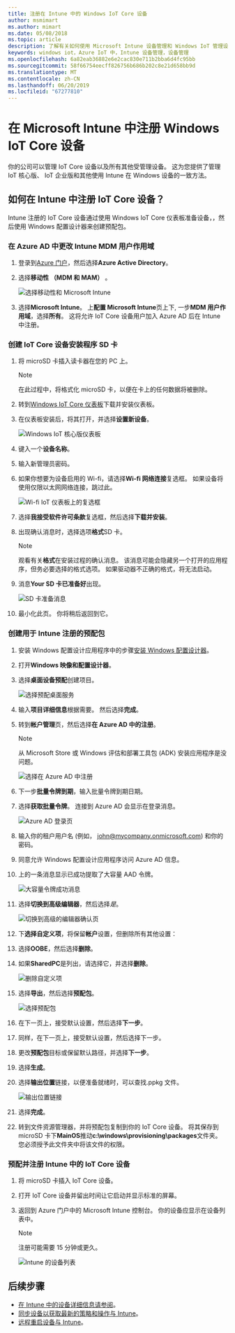 ```yaml
---
title: 注册在 Intune 中的 Windows IoT Core 设备
author: msmimart
ms.author: mimart
ms.date: 05/08/2018
ms.topic: article
description: 了解有关如何使用 Microsoft Intune 设备管理和 Windows IoT 管理设备。
keywords: windows iot，Azure IoT 中，Intune 设备管理，设备管理
ms.openlocfilehash: 6a82eab36882e6e2cac830e711b2bba6d4fc95bb
ms.sourcegitcommit: 58f66754eecff826756b686b202c8e21d658bb9d
ms.translationtype: MT
ms.contentlocale: zh-CN
ms.lasthandoff: 06/20/2019
ms.locfileid: "67277810"
---
```

# <a name="enrolling-windows-iot-core-devices-in-microsoft-intune"></a>在 Microsoft Intune 中注册 Windows IoT Core 设备

你的公司可以管理 IoT Core 设备以及所有其他受管理设备。 这为您提供了管理 IoT 核心版、 IoT 企业版和其他使用 Intune 在 Windows 设备的一致方法。

## <a name="how-do-i-enroll-an-iot-core-device-into-intune"></a>如何在 Intune 中注册 IoT Core 设备？

Intune 注册的 IoT Core 设备通过使用 Windows IoT Core 仪表板准备设备，，然后使用 Windows 配置设计器来创建预配包。

### <a name="change-the-intune-mdm-user-scope-in-azure-ad"></a>在 Azure AD 中更改 Intune MDM 用户作用域

1. 登录到[Azure 门户](https://portal.azure.com)，然后选择**Azure Active Directory**。
2. 选择**移动性 （MDM 和 MAM）** 。

     ![选择移动性和 Microsoft Intune](../media/IntuneDeviceEnrollment/iot-ap-mobility-intune.png)

3. 选择**Microsoft Intune**。 上**配置 Microsoft Intune**页上下, 一步**MDM 用户作用域**，选择**所有**。 这将允许 IoT Core 设备用户加入 Azure AD 后在 Intune 中注册。

### <a name="create-a-setup-sd-card-for-the-iot-core-device"></a>创建 IoT Core 设备安装程序 SD 卡

1. 将 microSD 卡插入读卡器在您的 PC 上。
     > [!NOTE]
     > 在此过程中，将格式化 microSD 卡，以便在卡上的任何数据将被删除。
2. 转到[Windows IoT Core 仪表板](https://docs.microsoft.com/windows/iot-core/connect-your-device/iotdashboard)下载并安装仪表板。
3. 在仪表板安装后，将其打开，并选择**设置新设备**。

     ![Windows IoT 核心版仪表板](../media/IntuneDeviceEnrollment/IoT-dashboard-my-devices.png)

4. 键入一个**设备名称**。
5. 输入新管理员密码。
6. 如果你想要为设备启用的 Wi-fi，请选择**Wi-fi 网络连接**复选框。 如果设备将使用仅限以太网网络连接，跳过此。

     ![Wi-fi IoT 仪表板上的复选框](../media/IntuneDeviceEnrollment/IoT-dashboard-wifi-connection.png)

7. 选择**我接受软件许可条款**复选框，然后选择**下载并安装**。
8. 出现确认消息时，选择选项**格式**SD 卡。
     > [!NOTE]
     > 观看有关**格式**在安装过程的确认消息。 该消息可能会隐藏另一个打开的应用程序，但务必要选择的格式选项。 如果驱动器不正确的格式，将无法启动。
9. 消息**Your SD 卡已准备好**出现。

     ![SD 卡准备消息](../media/IntuneDeviceEnrollment/IoT-dashboard-sd-card-ready.png)

10. 最小化此页。  你将稍后返回到它。

### <a name="create-a-provisioning-package-for-intune-enrollment"></a>创建用于 Intune 注册的预配包

1. 安装 Windows 配置设计应用程序中的步骤[安装 Windows 配置设计器](https://docs.microsoft.com/windows/configuration/provisioning-packages/provisioning-install-icd)。

2. 打开**Windows 映像和配置设计器**。
3. 选择**桌面设备预配**创建项目。

     ![选择预配桌面服务](../media/IntuneDeviceEnrollment/iot-wcd-provision-desktop-devices.png)

4. 输入**项目详细信息**根据需要。 然后选择**完成**。
5. 转到**帐户管理**页，然后选择**在 Azure AD 中的注册**。
     > [!NOTE]
     > 从 Microsoft Store 或 Windows 评估和部署工具包 (ADK) 安装应用程序是没问题。

     ![选择在 Azure AD 中注册](../media/IntuneDeviceEnrollment/iot-wcd-enroll-in-azure-ad.png)

6. 下一步**批量令牌到期**，输入批量令牌到期日期。
7. 选择**获取批量令牌**。 连接到 Azure AD 会显示在登录消息。

     ![Azure AD 登录页](../media/IntuneDeviceEnrollment/iot-wcd-sign-in.png)

8. 输入你的租户用户名 (例如， john@mycompany.onmicrosoft.com) 和你的密码。
9. 同意允许 Windows 配置设计应用程序访问 Azure AD 信息。
10. 上的一条消息显示已成功提取了大容量 AAD 令牌。

     ![大容量令牌成功消息](../media/IntuneDeviceEnrollment/iot-wcd-bulk-token-successful.png)

11. 选择**切换到高级编辑器**，然后选择*是*。

     ![切换到高级的编辑器确认页](../media/IntuneDeviceEnrollment/iot-wcd-switch-to-advanced-editor.png)

12. 下**选择自定义项**，将保留**帐户**设置，但删除所有其他设置：
13. 选择**OOBE**，然后选择**删除**。
14. 如果**SharedPC**是列出，请选择它，并选择**删除**。

     ![删除自定义项](../media/IntuneDeviceEnrollment/iot-wcd-select-customizations.png)

15. 选择**导出**，然后选择**预配包**。

     ![选择预配包](../media/IntuneDeviceEnrollment/iot-wcd-export-provisioning-package.png)

16. 在下一页上，接受默认设置，然后选择**下一步**。
17. 同样，在下一页上，接受默认设置，然后选择下一步。
18. 更改**预配包**目标或保留默认路径，并选择**下一步**。
19. 选择**生成**。
20. 选择**输出位置**链接，以便准备就绪时，可以查找.ppkg 文件。

     ![输出位置链接](../media/IntuneDeviceEnrollment/iot-wcd-all-done.png)

21. 选择**完成**。
22. 转到文件资源管理器，并将预配包复制到你的 IoT Core 设备。 将其保存到 microSD 卡下**MainOS**推动**c:\windows\provisioning\packages**文件夹。  您必须授予此文件夹中将该文件的权限。

### <a name="provision-and-enroll-the-iot-core-device-in-intune"></a>预配并注册 Intune 中的 IoT Core 设备

1. 将 microSD 卡插入 IoT Core 设备。
2. 打开 IoT Core 设备并留出时间让它启动并显示标准的屏幕。
3. 返回到 Azure 门户中的 Microsoft Intune 控制台。 你的设备应显示在设备列表中。
     > [!NOTE]
     > 注册可能需要 15 分钟或更久。

     ![Intune 的设备列表](../media/IntuneDeviceEnrollment/iot-ap-devices-after-enrollment.png)

## <a name="next-steps"></a>后续步骤

- [在 Intune 中的设备详细信息请参阅](https://docs.microsoft.com/intune/device-inventory)。
- [同步设备以获取最新的策略和操作与 Intune](https://docs.microsoft.com/intune/device-sync)。
- [远程重启设备与 Intune](https://docs.microsoft.com/intune/device-restart)。
